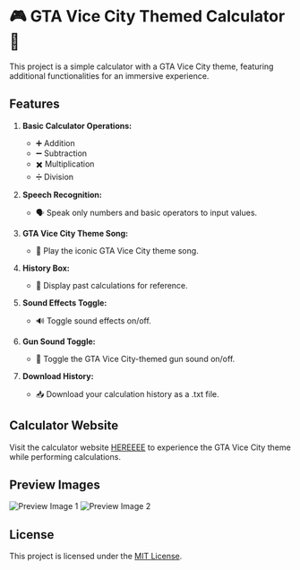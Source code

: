 # 🎮 GTA Vice City Themed Calculator 🧮

This project is a simple calculator with a GTA Vice City theme, featuring additional functionalities for an immersive experience.

## Features

1. **Basic Calculator Operations:**
   - ➕ Addition
   - ➖ Subtraction
   - ✖️ Multiplication
   - ➗ Division

2. **Speech Recognition:**
   - 🗣️ Speak only numbers and basic operators to input values.

3. **GTA Vice City Theme Song:**
   - 🎵 Play the iconic GTA Vice City theme song.

4. **History Box:**
   - 📜 Display past calculations for reference.

5. **Sound Effects Toggle:**
   - 🔊 Toggle sound effects on/off.

6. **Gun Sound Toggle:**
   - 🔫 Toggle the GTA Vice City-themed gun sound on/off.

7. **Download History:**
   - 📥 Download your calculation history as a .txt file.

## Calculator Website

Visit the calculator website [HEREEEE](https://vc-calculator.vercel.app/) to experience the GTA Vice City theme while performing calculations.

## Preview Images

![Preview Image 1](preview/i.png)
![Preview Image 2](preview/ii.png)

## License

This project is licensed under the [MIT License](LICENSE).
